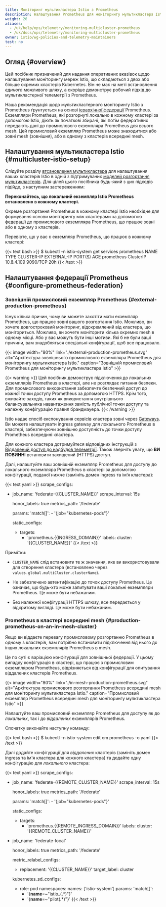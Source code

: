 ```yaml
---
title: Моніторинг мультикластера Istio з Prometheus
description: Налаштування Prometheus для моніторингу мультикластера Istio.
weight: 20
aliases:
  - /uk/help/ops/telemetry/monitoring-multicluster-prometheus
  - /uk/docs/ops/telemetry/monitoring-multicluster-prometheus
owner: istio/wg-policies-and-telemetry-maintainers
test: no
---
```

<!-- markdownlint-disable-file MD007 -->

## Огляд {#overview}

Цей посібник призначений для надання оперативних вказівок щодо налаштування моніторингу мереж Istio, що складаються з двох або більше окремих кластерів Kubernetes. Він не має на меті встановлення *єдиного* можливого шляху, а скоріше демонструє робочий підхід до мультикластерної телеметрії з Prometheus.

Наша рекомендація щодо мультикластерного моніторингу Istio з Prometheus ґрунтується на основі [ієрархічної федерації](https://prometheus.io/docs/prometheus/latest/federation/#hierarchical-federation) Prometheus. Екземпляри Prometheus, які розгорнуті локально в кожному кластері за допомогою Istio, діють як початкові збирачі, які потім федеративно передають дані до промислового екземпляра Prometheus для всього mesh. Цей промисловий екземпляр Prometheus може знаходитися або зовні mesh (зовнішня), або в одному з кластерів всередині mesh.

## Налаштування мультикластера Istio {#multicluster-istio-setup}

Слідуйте розділу [втсановлення мультикластера](/docs/setup/install/multicluster/) для налаштування ваших кластерів Istio в одній з підтримуваних [моделей розгортання мультикластерів](/docs/ops/deployment/deployment-models/#multiple-clusters). Для цілей цього посібника будь-який з цих підходів підійде, з наступним застереженням:

**Переконайтесь, що локальний екземпляр Istio Prometheus встановлено в кожному кластері.**

Окреме розгортання Prometheus в кожному кластері Istio необхідне для формування основи моніторингу між кластерами за допомогою федерації до промислового екземпляра Prometheus, що працює зовні або в одному з кластерів.

Перевірте, що у вас є екземпляр Prometheus, що працює в кожному кластері:

{{< text bash >}}
$ kubectl -n istio-system get services prometheus
NAME         TYPE        CLUSTER-IP   EXTERNAL-IP   PORT(S)    AGE
prometheus   ClusterIP   10.8.4.109   <none>        9090/TCP   20h
{{< /text >}}

## Налаштування федерації Prometheus {#configure-prometheus-federation}

### Зовнішній промисловий екземпляр Prometheus {#external-production-prometheus}

Існує кілька причин, чому ви можете захотіти мати екземпляр Prometheus, що працює зовні вашого розгортання Istio. Можливо, ви хочете довгостроковий моніторинг, відокремлений від кластера, що моніториться. Можливо, ви хочете моніторити кілька окремих mesh в одному місці. Або у вас можуть бути інші мотиви. Які б не були ваші причини, вам знадобляться спеціальні конфігурації, щоб все працювало.

{{< image width="80%"
    link="./external-production-prometheus.svg"
    alt="Архітектура зовнішнього промислового екземпляра Prometheus для моніторингу мультикластера Istio."
    caption="Зовнішній промисловий Prometheus для моніторингу мультикластера Istio"
    >}}

{{< warning >}}
Цей посібник демонструє підключення до локальних екземплярів Prometheus в кластері, але не розглядає питання безпеки. Для промислового використання забезпечте безпечний доступ до кожної точки доступу Prometheus за допомогою HTTPS. Крім того, вживайте заходів, таких як використання внутрішнього балансувальника навантаження замість публічної точки доступу та належну конфігурацію правил брандмауера.
{{< /warning >}}

Istio надає спосіб експонування сервісів кластера зовні через [Gateways](/docs/reference/config/networking/gateway/). Ви можете налаштувати ingress gateway для локального Prometheus в кластері, забезпечуючи зовнішню доступність до точки доступу Prometheus всередині кластера.

Для кожного кластера дотримуйтеся відповідних інструкцій з [Віддалений доступ до надбудов телеметрії](/docs/tasks/observability/gateways/#option-1-secure-access-https). Також зверніть увагу, що **ВИ ПОВИННІ** встановити захищений (HTTPS) доступ.

Далі, налаштуйте ваш зовнішній екземпляр Prometheus для доступу до локального екземпляра Prometheus в кластері за допомогою конфігурації, поданої нижче (замініть домен ingress та імʼя кластера):

{{< text yaml >}}
scrape_configs:
- job_name: 'federate-{{CLUSTER_NAME}}'
  scrape_interval: 15s

  honor_labels: true
  metrics_path: '/federate'

  params:
    'match[]':
      - '{job="kubernetes-pods"}'

  static_configs:
    - targets:
      - 'prometheus.{{INGRESS_DOMAIN}}'
      labels:
        cluster: '{{CLUSTER_NAME}}'
{{< /text >}}

Примітки:

* `CLUSTER_NAME` слід встановити те ж значення, яке ви використовували для створення кластера (встановлено через `values.global.multiCluster.clusterName`).

* Не забезпечено автентифікацію до точок доступу Prometheus. Це означає, що будь-хто може запитувати ваші локальні екземпляри Prometheus. Це може бути небажаним.

* Без належної конфігурації HTTPS шлюзу, все передається у відкритому вигляді. Це може бути небажаним.

### Prometheus в кластері всередині mesh {#production-prometheus-on-an-in-mesh-cluster}

Якщо ви віддаєте перевагу промисловому розгортанню Prometheus в одному з кластерів, вам потрібно встановити підключення від нього до інших локальних екземплярів Prometheus в mesh.

Це по суті є варіацією конфігурації для зовнішньої федерації. У цьому випадку конфігурація в кластері, що працює з промисловим екземпляром Prometheus, відрізняється від конфігурації для опитування віддалених кластерів Prometheus.

{{< image width="80%"
    link="./in-mesh-production-prometheus.svg"
    alt="Архітектура промислового розгортання Prometheus всередині mesh для моніторингу мультикластера Istio."
    caption="Промисловий екземпляр Prometheus всередині mesh для моніторингу мультикластера Istio"
    >}}

Налаштуйте ваш промисловий екземпляр Prometheus для доступу як до *локальних*, так і до *віддалених* екземплярів Prometheus.

Спочатку виконайте наступну команду:

{{< text bash >}}
$ kubectl -n istio-system edit cm prometheus -o yaml
{{< /text >}}

Далі додайте конфігурації для *віддалених* кластерів (замініть домен ingress та ім'я кластера для кожного кластера) та додайте одну конфігурацію для *локального* кластера:

{{< text yaml >}}
scrape_configs:
- job_name: 'federate-{{REMOTE_CLUSTER_NAME}}'
  scrape_interval: 15s

  honor_labels: true
  metrics_path: '/federate'

  params:
    'match[]':
      - '{job="kubernetes-pods"}'

  static_configs:
    - targets:
      - 'prometheus.{{REMOTE_INGRESS_DOMAIN}}'
      labels:
        cluster: '{{REMOTE_CLUSTER_NAME}}'

- job_name: 'federate-local'

  honor_labels: true
  metrics_path: '/federate'

  metric_relabel_configs:
  - replacement: '{{CLUSTER_NAME}}'
    target_label: cluster

  kubernetes_sd_configs:
  - role: pod
    namespaces:
      names: ['istio-system']
  params:
    'match[]':
    - '{__name__=~"istio_(.*)"}'
    - '{__name__=~"pilot(.*)"}'
{{< /text >}}
